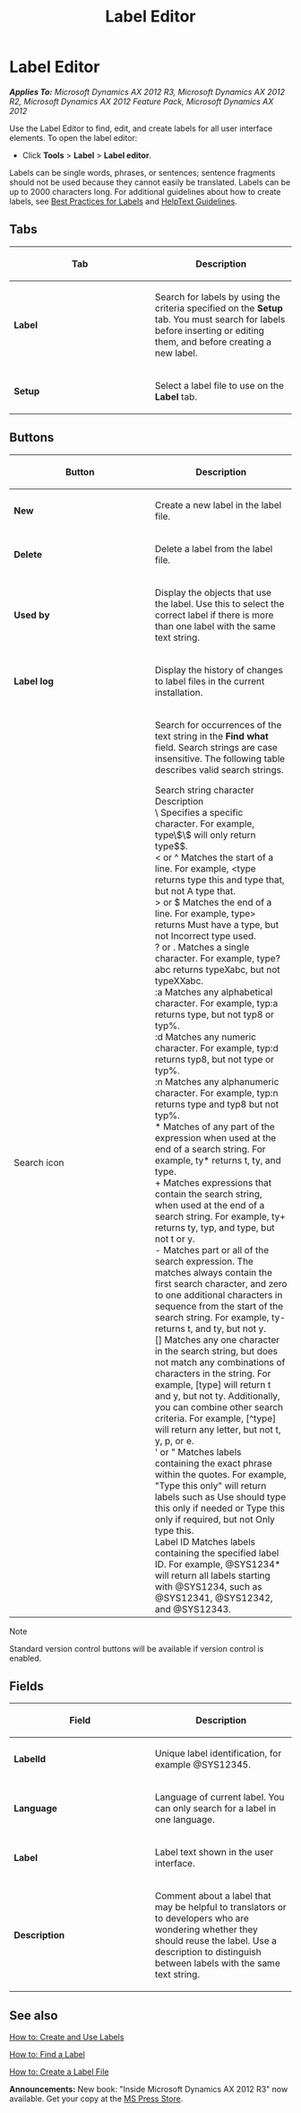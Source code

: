﻿---
title: Label Editor
TOCTitle: Label Editor
ms:assetid: 9d9d2443-5dd6-4913-aab3-53545ed084eb
ms:mtpsurl: https://msdn.microsoft.com/en-us/library/Aa617477(v=AX.60)
ms:contentKeyID: 35248254
ms.date: 05/18/2015
mtps_version: v=AX.60
---

# Label Editor 


_**Applies To:** Microsoft Dynamics AX 2012 R3, Microsoft Dynamics AX 2012 R2, Microsoft Dynamics AX 2012 Feature Pack, Microsoft Dynamics AX 2012_

Use the Label Editor to find, edit, and create labels for all user interface elements. To open the label editor:

  - Click **Tools** \> **Label** \> **Label editor**.

Labels can be single words, phrases, or sentences; sentence fragments should not be used because they cannot easily be translated. Labels can be up to 2000 characters long. For additional guidelines about how to create labels, see [Best Practices for Labels](best-practices-for-labels.md) and [HelpText Guidelines](helptext-guidelines.md).

## Tabs

<table>
<colgroup>
<col style="width: 50%" />
<col style="width: 50%" />
</colgroup>
<thead>
<tr class="header">
<th><p>Tab</p></th>
<th><p>Description</p></th>
</tr>
</thead>
<tbody>
<tr class="odd">
<td><p><strong>Label</strong></p></td>
<td><p>Search for labels by using the criteria specified on the <strong>Setup</strong> tab. You must search for labels before inserting or editing them, and before creating a new label.</p></td>
</tr>
<tr class="even">
<td><p><strong>Setup</strong></p></td>
<td><p>Select a label file to use on the <strong>Label</strong> tab.</p></td>
</tr>
</tbody>
</table>


## Buttons


<table>
<colgroup>
<col style="width: 50%" />
<col style="width: 50%" />
</colgroup>
<thead>
<tr class="header">
<th><p>Button</p></th>
<th><p>Description</p></th>
</tr>
</thead>
<tbody>
<tr class="odd">
<td><p><strong>New</strong></p></td>
<td><p>Create a new label in the label file.</p></td>
</tr>
<tr class="even">
<td><p><strong>Delete</strong></p></td>
<td><p>Delete a label from the label file.</p></td>
</tr>
<tr class="odd">
<td><p><strong>Used by</strong></p></td>
<td><p>Display the objects that use the label. Use this to select the correct label if there is more than one label with the same text string.</p></td>
</tr>
<tr class="even">
<td><p><strong>Label log</strong></p></td>
<td><p>Display the history of changes to label files in the current installation.</p></td>
</tr>
<tr class="odd">
<td><p>Search icon</p></td>
<td><p>Search for occurrences of the text string in the <strong>Find what</strong> field. Search strings are case insensitive. The following table describes valid search strings.</p>
<div class="caption">
</div>
<div class="tableSection">
<div class="mtps-table">
<div class="mtps-row">
Search string character Description
</div>
<div class="mtps-row">
\ Specifies a specific character. For example, type\$\$ will only return type$$.
</div>
<div class="mtps-row">
&lt; or ^ Matches the start of a line. For example, &lt;type returns type this and type that, but not A type that.
</div>
<div class="mtps-row">
&gt; or $ Matches the end of a line. For example, type&gt; returns Must have a type, but not Incorrect type used.
</div>
<div class="mtps-row">
? or . Matches a single character. For example, type?abc returns typeXabc, but not typeXXabc.
</div>
<div class="mtps-row">
:a Matches any alphabetical character. For example, typ:a returns type, but not typ8 or typ%.
</div>
<div class="mtps-row">
:d Matches any numeric character. For example, typ:d returns typ8, but not type or typ%.
</div>
<div class="mtps-row">
:n Matches any alphanumeric character. For example, typ:n returns type and typ8 but not typ%.
</div>
<div class="mtps-row">
* Matches of any part of the expression when used at the end of a search string. For example, ty* returns t, ty, and type.
</div>
<div class="mtps-row">
+ Matches expressions that contain the search string, when used at the end of a search string. For example, ty+ returns ty, typ, and type, but not t or y.
</div>
<div class="mtps-row">
- Matches part or all of the search expression. The matches always contain the first search character, and zero to one additional characters in sequence from the start of the search string. For example, ty- returns t, and ty, but not y.
</div>
<div class="mtps-row">
[] Matches any one character in the search string, but does not match any combinations of characters in the string. For example, [type] will return t and y, but not ty. Additionally, you can combine other search criteria. For example, [^type] will return any letter, but not t, y, p, or e.
</div>
<div class="mtps-row">
' or &quot; Matches labels containing the exact phrase within the quotes. For example, &quot;Type this only&quot; will return labels such as Use should type this only if needed or Type this only if required, but not Only type this.
</div>
<div class="mtps-row">
Label ID Matches labels containing the specified label ID. For example, @SYS1234* will return all labels starting with @SYS1234, such as @SYS12341, @SYS12342, and @SYS12343.
</div>
</div>
</div></td>
</tr>
</tbody>
</table>



> [!NOTE]
> <P>Standard version control buttons will be available if version control is enabled.</P>



## Fields

<table>
<colgroup>
<col style="width: 50%" />
<col style="width: 50%" />
</colgroup>
<thead>
<tr class="header">
<th><p>Field</p></th>
<th><p>Description</p></th>
</tr>
</thead>
<tbody>
<tr class="odd">
<td><p><strong>LabelId</strong></p></td>
<td><p>Unique label identification, for example @SYS12345.</p></td>
</tr>
<tr class="even">
<td><p><strong>Language</strong></p></td>
<td><p>Language of current label. You can only search for a label in one language.</p></td>
</tr>
<tr class="odd">
<td><p><strong>Label</strong></p></td>
<td><p>Label text shown in the user interface.</p></td>
</tr>
<tr class="even">
<td><p><strong>Description</strong></p></td>
<td><p>Comment about a label that may be helpful to translators or to developers who are wondering whether they should reuse the label. Use a description to distinguish between labels with the same text string.</p></td>
</tr>
</tbody>
</table>


## See also

[How to: Create and Use Labels](how-to-create-and-use-labels.md)

[How to: Find a Label](how-to-find-a-label.md)

[How to: Create a Label File](how-to-create-a-label-file.md)

  
**Announcements:** New book: "Inside Microsoft Dynamics AX 2012 R3" now available. Get your copy at the [MS Press Store](https://www.microsoftpressstore.com/store/inside-microsoft-dynamics-ax-2012-r3-9780735685109).

